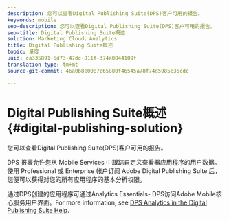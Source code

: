```yaml
---
description: 您可以查看Digital Publishing Suite(DPS)客户可用的报告。
keywords: mobile
seo-description: 您可以查看Digital Publishing Suite(DPS)客户可用的报告。
seo-title: Digital Publishing Suite概述
solution: Marketing Cloud，Analytics
title: Digital Publishing Suite概述
topic: 量度
uuid: ca335891-5d73-47dc-811f-374a0844109f
translation-type: tm+mt
source-git-commit: 46a0b8e0087c65880f46545a78f74d5985e36cdc

---
```



# Digital Publishing Suite概述 {#digital-publishing-solution}

您可以查看Digital Publishing Suite(DPS)客户可用的报告。

DPS 报表允许您从 Mobile Services 中跟踪自定义查看器应用程序的用户数据。使用 Professional 或 Enterprise 帐户订阅 Adobe Digital Publishing Suite 后，您便可以获得对您的所有应用程序的基本分析权限。

通过DPS创建的应用程序可通过Analytics Essentials- DPS访问Adobe Mobile核心服务用户界面。For more information, see [DPS Analytics in the Digital Publishing Suite Help](https://helpx.adobe.com/digital-publishing-suite/help/omniture-analytics.html).
